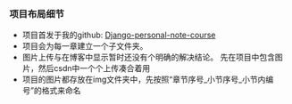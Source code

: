 ### 项目布局细节
- 项目首发于我的github: [Django-personal-note-course](https://github.com/BigShuang/Django-personal-note-course)
- 项目会为每一章建立一个子文件夹。
- 图片上传与在博客中显示暂时还没有个明确的解决结论。
先在项目中包含图片，然后csdn中一个个上传凑合着用
- 项目的图片都存放在img文件夹中，先按照“章节序号_小节序号_小节内编号”的格式来命名
